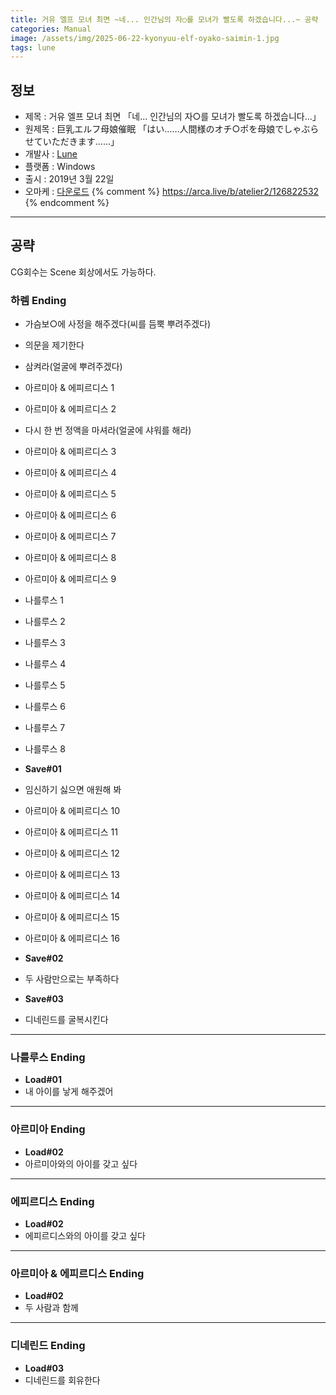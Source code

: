 ```yaml
---
title: 거유 엘프 모녀 최면 ~네... 인간님의 자○를 모녀가 빨도록 하겠습니다...~ 공략
categories: Manual
image: /assets/img/2025-06-22-kyonyuu-elf-oyako-saimin-1.jpg
tags: lune
---
```


## 정보

* 제목 : 거유 엘프 모녀 최면 「네... 인간님의 자○를 모녀가 빨도록 하겠습니다...」
* 원제목 : 巨乳エルフ母娘催眠 「はい……人間様のオチ○ポを母娘でしゃぶらせていただきます……」
* 개발사 : [Lune](/tags/lune)
* 플랫폼 : Windows
* 출시 : 2019년 3월 22일
* 오마케 : [다운로드](/assets/omake/kyonyuu-elf-oyako-saimin.zip)
{% comment %}
https://arca.live/b/atelier2/126822532
{% endcomment %}

---

## 공략

CG회수는 Scene 회상에서도 가능하다.  

### 하렘 Ending

* 가슴보○에 사정을 해주겠다(씨를 듬뿍 뿌려주겠다)
* 의문을 제기한다
* 삼켜라(얼굴에 뿌려주겠다)
* 아르미아 & 에피르디스 1
* 아르미아 & 에피르디스 2
* 다시 한 번 정액을 마셔라(얼굴에 샤워를 해라)
* 아르미아 & 에피르디스 3
* 아르미아 & 에피르디스 4
* 아르미아 & 에피르디스 5
* 아르미아 & 에피르디스 6
* 아르미아 & 에피르디스 7
* 아르미아 & 에피르디스 8
* 아르미아 & 에피르디스 9

* 나를루스 1
* 나를루스 2
* 나를루스 3
* 나를루스 4
* 나를루스 5

* 나를루스 6
* 나를루스 7
* 나를루스 8
* **Save#01**
* 임신하기 싫으면 애원해 봐
* 아르미아 & 에피르디스 10
* 아르미아 & 에피르디스 11
* 아르미아 & 에피르디스 12
* 아르미아 & 에피르디스 13
* 아르미아 & 에피르디스 14
* 아르미아 & 에피르디스 15
* 아르미아 & 에피르디스 16
* **Save#02**
* 두 사람만으로는 부족하다
* **Save#03**
* 디네린드를 굴복시킨다

---

### 나를루스 Ending

* **Load#01**
* 내 아이를 낳게 해주겠어

---

### 아르미아 Ending

* **Load#02**
* 아르미아와의 아이를 갖고 싶다

---

### 에피르디스 Ending

* **Load#02**
* 에피르디스와의 아이를 갖고 싶다

---

### 아르미아 & 에피르디스 Ending

* **Load#02**
* 두 사람과 함께

---

### 디네린드 Ending

* **Load#03**
* 디네린드를 회유한다
